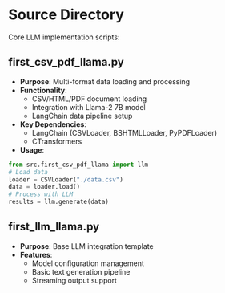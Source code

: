# Source Directory

Core LLM implementation scripts:

## first_csv_pdf_llama.py
- **Purpose**: Multi-format data loading and processing
- **Functionality**:
  - CSV/HTML/PDF document loading
  - Integration with Llama-2 7B model
  - LangChain data pipeline setup
- **Key Dependencies**:
  - LangChain (CSVLoader, BSHTMLLoader, PyPDFLoader)
  - CTransformers
- **Usage**:
```python
from src.first_csv_pdf_llama import llm
# Load data
loader = CSVLoader("./data.csv")
data = loader.load()
# Process with LLM
results = llm.generate(data)
```

## first_llm_llama.py
- **Purpose**: Base LLM integration template
- **Features**:
  - Model configuration management
  - Basic text generation pipeline
  - Streaming output support
